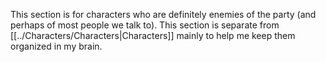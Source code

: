 This section is for characters who are definitely enemies of the party (and perhaps of most people we talk to). This section is separate from [[../Characters/Characters|Characters]] mainly to help me keep them organized in my brain.